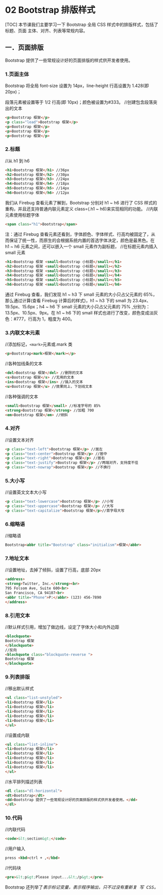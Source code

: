 # 02 Bootstrap 排版样式
[TOC]
本节课我们主要学习一下 Bootstrap 全局 CSS 样式中的排版样式，包括了标题、页面
主体、对齐、列表等常规内容。
## 一．页面排版
Bootstrap 提供了一些常规设计好的页面排版的样式供开发者使用。
### 1.页面主体
Bootstrap 将全局 font-size 设置为 14px，line-height 行高设置为 1.428(即20px)；<p>段落元素被设置等于 1/2 行高(即 10px)；颜色被设置为#333。
//创建包含段落突出的文本
```html
<p>Bootstrap 框架</p>
<p class="lead">Bootstrap 框架</p>
<p>Bootstrap 框架</p>
<p>Bootstrap 框架</p>
<p>Bootstrap 框架</p>
```
### 2.标题
//从 h1 到 h6
```html
<h1>Bootstrap 框架</h1> //36px
<h2>Bootstrap 框架</h2> //30px
<h3>Bootstrap 框架</h3> //24px
<h4>Bootstrap 框架</h4> //18px
<h5>Bootstrap 框架</h5> //14px
<h6>Bootstrap 框架</h6> //12px
```
我们从 Firebug 查看元素了解到，Bootstrap 分别对 h1 ~ h6 进行了 CSS 样式的重构，并且还支持普通内联元素定义 class=(.h1 ~ h6)来实现相同的功能。
//内联元素使用标题字体
```html
<span class="h1">Bootstrap</span>
```
注：通过 Firebug 查看元素还看到，字体颜色、字体样式、行高均被固定了，从而保证了统一性，而原生的会根据系统内置的首选字体决定，颜色是最黑色。在 h1 ~ h6 元素之间，还可以嵌入一个 small 元素作为副标题，
//在标题元素内插入 small 元素
```html
<h1>Bootstrap 框架 <small>Bootstrap 小标题</small></h1>
<h2>Bootstrap 框架 <small>Bootstrap 小标题</small></h2>
<h3>Bootstrap 框架 <small>Bootstrap 小标题</small></h3>
<h4>Bootstrap 框架 <small>Bootstrap 小标题</small></h4>
<h5>Bootstrap 框架 <small>Bootstrap 小标题</small></h5>
<h6>Bootstrap 框架 <small>Bootstrap 小标题</small></h6>
```
通过 Firebug 查看，我们发现 h1 ~ h3 下 small 元素的大小只占父元素的 65%，那么通过计算(查看 Firebug 计算后的样式)，h1 ~ h3 下的 small 为 23.4px、19.5px、15.6px；h4 ~ h6 下 small 元素的大小只占父元素的 75% ,分别为：13.5px、10.5px、9px。在 h1 ~ h6 下的 small 样式也进行了改变，颜色变成淡灰色：#777，行高为 1，粗度为 400。
### 3.内联文本元素
//添加标记，`<mark>`元素或.mark 类
```html
<p>Bootstrap<mark>框架</mark></p>
```
//各种加线条的文本
```html
<del>Bootstrap 框架</del> //删除的文本
<s>Bootstrap 框架</s> //无用的文本
<ins>Bootstrap 框架</ins> //插入的文本
<u>Bootstrap 框架</u> //效果同上，下划线文本
```
//各种强调的文本
```html
<small>Bootstrap 框架</small> //标准字号的 85%
<strong>Bootstrap 框架</strong> //加粗 700
<em>Bootstrap 框架</em> //倾斜
```
### 4.对齐
//设置文本对齐
```html
<p class="text-left">Bootstrap 框架</p> //居左
<p class="text-center">Bootstrap 框架</p> //居中
<p class="text-right">Bootstrap 框架</p> //居右
<p class="text-justify">Bootstrap 框架</p> //两端对齐，支持度不佳
<p class="text-nowrap">Bootstrap 框架</p> //不换行
```
### 5.大小写
//设置英文文本大小写
```html
<p class="text-lowercase">Bootstrap 框架</p> //小写
<p class="text-uppercase">Bootstrap 框架</p> //大写
<p class="text-capitalize">Bootstrap 框架</p>//首字母大写
```
### 6.缩略语
//缩略语
```html
Bootstrap<abbr title="Bootstrap" class="initialism">框架</abbr>
```
### 7.地址文本
//设置地址，去掉了倾斜，设置了行高，底部 20px
```html
<address>
<strong>Twitter, Inc.</strong><br>
795 Folsom Ave, Suite 600<br>
San Francisco, CA 94107<br>
<abbr title="Phone">P:</abbr> (123) 456-7890
</address>
```
### 8.引用文本
//默认样式引用，增加了做边线，设定了字体大小和内外边距
```html
<blockquote>
Bootstrap 框架
</blockquote>
//反向
<blockquote class="blockquote-reverse ">
Bootstrap 框架
</blockquote>
```
### 9.列表排版
//移出默认样式
```html
<ul class="list-unstyled">
<li>Bootstrap 框架</li>
<li>Bootstrap 框架</li>
<li>Bootstrap 框架</li>
<li>Bootstrap 框架</li>
<li>Bootstrap 框架</li>
</ul>
```
//设置成内联
```html
<ul class="list-inline">
<li>Bootstrap 框架</li>
<li>Bootstrap 框架</li>
<li>Bootstrap 框架</li>
<li>Bootstrap 框架</li>
<li>Bootstrap 框架</li>
</ul>
```
//水平排列描述列表
```html
<dl class="dl-horizontal">
<dt>Bootstrap</dt>
<dd>Bootstrap 提供了一些常规设计好的页面排版的样式供开发者使用。</dd>
</dl>
```
### 10.代码
//内联代码
```html
<code>&lt;section&gt;</code>
```
//用户输入
```html
press <kbd>ctrl + ,</kbd>
```
//代码块
```html
<pre>&lt;p&gt;Please input...&lt;/p&gt;</pre>
```
Bootstrap 还列举了<var>表示标记变量，<samp>表示程序输出，只不过没有重新复
写 CSS。